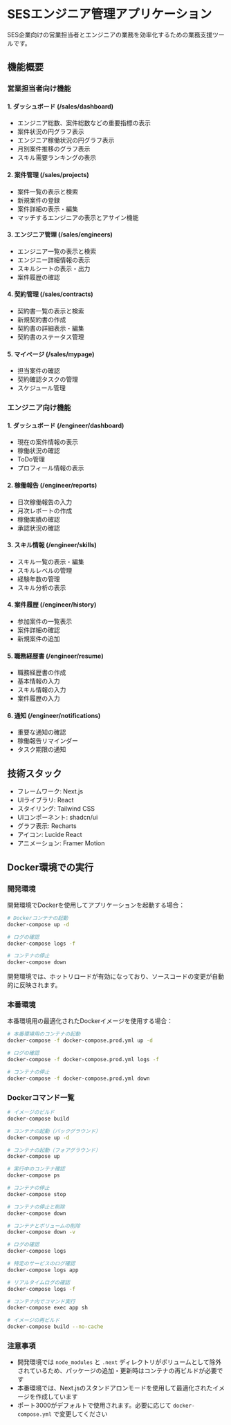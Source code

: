 # SESエンジニア管理アプリケーション

SES企業向けの営業担当者とエンジニアの業務を効率化するための業務支援ツールです。

## 機能概要

### 営業担当者向け機能

#### 1. ダッシュボード (/sales/dashboard)
- エンジニア総数、案件総数などの重要指標の表示
- 案件状況の円グラフ表示
- エンジニア稼働状況の円グラフ表示
- 月別案件推移のグラフ表示
- スキル需要ランキングの表示

#### 2. 案件管理 (/sales/projects)
- 案件一覧の表示と検索
- 新規案件の登録
- 案件詳細の表示・編集
- マッチするエンジニアの表示とアサイン機能

#### 3. エンジニア管理 (/sales/engineers)
- エンジニア一覧の表示と検索
- エンジニー詳細情報の表示
- スキルシートの表示・出力
- 案件履歴の確認

#### 4. 契約管理 (/sales/contracts)
- 契約書一覧の表示と検索
- 新規契約書の作成
- 契約書の詳細表示・編集
- 契約書のステータス管理

#### 5. マイページ (/sales/mypage)
- 担当案件の確認
- 契約確認タスクの管理
- スケジュール管理

### エンジニア向け機能

#### 1. ダッシュボード (/engineer/dashboard)
- 現在の案件情報の表示
- 稼働状況の確認
- ToDo管理
- プロフィール情報の表示

#### 2. 稼働報告 (/engineer/reports)
- 日次稼働報告の入力
- 月次レポートの作成
- 稼働実績の確認
- 承認状況の確認

#### 3. スキル情報 (/engineer/skills)
- スキル一覧の表示・編集
- スキルレベルの管理
- 経験年数の管理
- スキル分析の表示

#### 4. 案件履歴 (/engineer/history)
- 参加案件の一覧表示
- 案件詳細の確認
- 新規案件の追加

#### 5. 職務経歴書 (/engineer/resume)
- 職務経歴書の作成
- 基本情報の入力
- スキル情報の入力
- 案件履歴の入力

#### 6. 通知 (/engineer/notifications)
- 重要な通知の確認
- 稼働報告リマインダー
- タスク期限の通知

## 技術スタック

- フレームワーク: Next.js
- UIライブラリ: React
- スタイリング: Tailwind CSS
- UIコンポーネント: shadcn/ui
- グラフ表示: Recharts
- アイコン: Lucide React
- アニメーション: Framer Motion

## Docker環境での実行

### 開発環境

開発環境でDockerを使用してアプリケーションを起動する場合：

```bash
# Dockerコンテナの起動
docker-compose up -d

# ログの確認
docker-compose logs -f

# コンテナの停止
docker-compose down
```

開発環境では、ホットリロードが有効になっており、ソースコードの変更が自動的に反映されます。

### 本番環境

本番環境用の最適化されたDockerイメージを使用する場合：

```bash
# 本番環境用のコンテナの起動
docker-compose -f docker-compose.prod.yml up -d

# ログの確認
docker-compose -f docker-compose.prod.yml logs -f

# コンテナの停止
docker-compose -f docker-compose.prod.yml down
```

### Dockerコマンド一覧

```bash
# イメージのビルド
docker-compose build

# コンテナの起動（バックグラウンド）
docker-compose up -d

# コンテナの起動（フォアグラウンド）
docker-compose up

# 実行中のコンテナ確認
docker-compose ps

# コンテナの停止
docker-compose stop

# コンテナの停止と削除
docker-compose down

# コンテナとボリュームの削除
docker-compose down -v

# ログの確認
docker-compose logs

# 特定のサービスのログ確認
docker-compose logs app

# リアルタイムログの確認
docker-compose logs -f

# コンテナ内でコマンド実行
docker-compose exec app sh

# イメージの再ビルド
docker-compose build --no-cache
```

### 注意事項

- 開発環境では `node_modules` と `.next` ディレクトリがボリュームとして除外されているため、パッケージの追加・更新時はコンテナの再ビルドが必要です
- 本番環境では、Next.jsのスタンドアロンモードを使用して最適化されたイメージを作成しています
- ポート3000がデフォルトで使用されます。必要に応じて `docker-compose.yml` で変更してください
